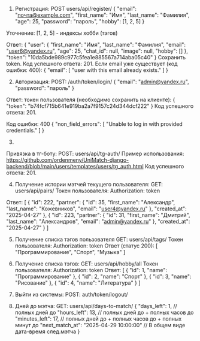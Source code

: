 1) Регистрация:
POST users/api/register/
{
  "email": "почта@example.com",
  "first_name": "Имя",
  "last_name": "Фамилия",
  "age": 25,
  "password": "пароль",
  "hobby": [1, 2, 5]
}

Уточнение: [1, 2, 5] - индексы хобби (тэгов)

Ответ: 
{
    "user": {
        "first_name": "Имя",
        "last_name": "Фамилия",
        "email": "user6@yandex.ru",
        "age": 25,
        "chat_id": null,
        "image": null,
        "hobby": []
    },
    "token": "10da5bde989c977c5fea1e885567a714aba05c40"
}
Сохранить token. Код успешного ответа: 201.
Если email уже существует (код ошибки: 400): 
{
    "email": [
        "user with this email already exists."
    ]
}

2) Авторизация:
POST: /auth/token/login/
{
    "email": "admin@yandex.ru",
    "password": "пароль"
}

Ответ: токен пользователя (необходимо сохранить на клиенте):
{
    "token": "b74fcf715b641e919ba2a7f9157c24d344dcf222"
}
Код успешного ответа: 201.

Код ошибки: 400
{
    "non_field_errors": [
        "Unable to log in with provided credentials."
    ]
}

3) 
Привязка в тг-боту:
POST: users/api/tg-auth/
Пример использования:
https://github.com/ordenmeny/UniMatch-django-backend/blob/main/users/templates/users/tg_auth.html
Код успешного ответа: 201.

4) Получение истории мэтчей текущего пользователя:
GET: users/api/pairs/
Токен пользователя:
Authorization: token <token>

Ответ:
[
    {
        "id": 222,
        "partner": {
            "id": 35,
            "first_name": "Александр",
            "last_name": "Кожевников",
            "email": "user4@yandex.ru"
        },
        "created_at": "2025-04-27"
    },
    {
        "id": 223,
        "partner": {
            "id": 31,
            "first_name": "Дмитрий",
            "last_name": "Александров",
            "email": "admin@yandex.ru"
        },
        "created_at": "2025-04-27"
    }
]

5) Получение списка тэгов пользователя
GET: users/api/tags/
Токен пользователя:
Authorization: token <token>
Ответ (статус 200):
[
    "Программирование",
    "Спорт",
    "Музыка"
]

6) Получение списка тэгов:
GET: users/api/hobby/all
Токен пользователя:
Authorization: token <token>
Ответ:
[
    {
        "id": 1,
        "name": "Программирование"
    },
    {
        "id": 2,
        "name": "Спорт"
    },
    {
        "id": 3,
        "name": "Рисование"
    },
    {
        "id": 4,
        "name": "Литература"
    }
]

7) Выйти из системы:
POST: auth/token/logout/

8) Дней до мэтча:
GET: users/api/days-to-match/
{
    "days_left": 1, // полных дней до
    "hours_left": 13,  // полных дней до + полных часов до
    "minutes_left": 17, // полных дней до + полных часов до + полных минут до
    "next_match_at": "2025-04-29 10:00:00"  // В общем виде дата-время след.мэтча
}